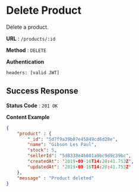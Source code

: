 # Delete Product

Delete a product.

**URL** : `/products/:id`

**Method** : `DELETE`

**Authentication**

`headers: [valid JWT]`



## Success Response

**Status Code** : `201 OK`

**Content Example**

```json
{
  	"product" : {
        "_id": "5d7f9a39b07e45849cd6d28e",
        "name": "Gibson Les Paul",
        "stock": 5,
        "sellerId": "5d8338e4b801a9bc9d9c39bc",
        "createdAt": '2019-09-16T14:20:41.753Z',
        "updatedAt": '2019-09-16T14:20:41.753Z'
    },
  	"message" : "Product deleted"
}
```